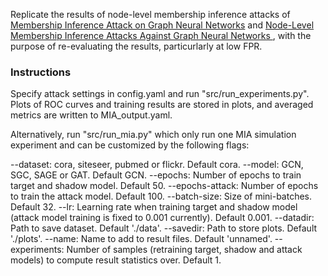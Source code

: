 Replicate the results of node-level membership inference attacks of [Membership Inference Attack on Graph Neural Networks](https://arxiv.org/abs/2101.06570) and [Node-Level Membership Inference Attacks Against Graph Neural Networks
](https://arxiv.org/abs/2102.05429), with the purpose of re-evaluating the results, particurlarly at low FPR.

### Instructions

Specify attack settings in config.yaml and run "src/run_experiments.py". Plots of ROC curves and training results are stored in plots, and averaged metrics are written to MIA_output.yaml.

Alternatively, run "src/run_mia.py" which only run one MIA simulation experiment and can be customized by the following flags:

  --dataset: cora, siteseer, pubmed or flickr. Default cora.
  --model: GCN, SGC, SAGE or GAT. Default GCN.
  --epochs: Number of epochs to train target and shadow model. Default 50.
  --epochs-attack: Number of epochs to train the attack model. Default 100.
  --batch-size: Size of mini-batches. Default 32.
  --lr: Learning rate when training target and shadow model (attack model training is fixed to 0.001 currently). Default 0.001. 
  --datadir: Path to save dataset. Default './data'.
  --savedir: Path to store plots. Default './plots'.
  --name: Name to add to result files. Default 'unnamed'.
  --experiments: Number of samples (retraining target, shadow and attack models) to compute result statistics over. Default 1.
